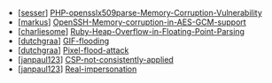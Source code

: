 * [[sesser](https://hackerone.com/sesser)] [PHP-opensslx509parse-Memory-Corruption-Vulnerability](https://hackerone.com/reports/523)
* [[markus](https://hackerone.com/markus)] [OpenSSH-Memory-corruption-in-AES-GCM-support](https://hackerone.com/reports/500)
* [[charliesome](https://hackerone.com/charliesome)] [Ruby-Heap-Overflow-in-Floating-Point-Parsing](https://hackerone.com/reports/499)
* [[dutchgraa](https://hackerone.com/dutchgraa)] [GIF-flooding](https://hackerone.com/reports/400)
* [[dutchgraa](https://hackerone.com/dutchgraa)] [Pixel-flood-attack](https://hackerone.com/reports/390)
* [[janpaul123](https://hackerone.com/janpaul123)] [CSP-not-consistently-applied](https://hackerone.com/reports/321)
* [[janpaul123](https://hackerone.com/janpaul123)] [Real-impersonation](https://hackerone.com/reports/280)
